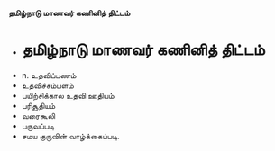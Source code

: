 **தமிழ்நாடு மாணவர் கணினித் திட்டம்**
- # தமிழ்நாடு மாணவர் கணினித் திட்டம்
- n. உதவிப்பணம்
- உதவிச்சம்பளம்
- பயிற்சிக்கால உதவி ஊதியம்
- பரிசூதியம்
- வரைகூலி
- பருவப்படி
- சமய குருவின் வாழ்க்கைப்படி.

